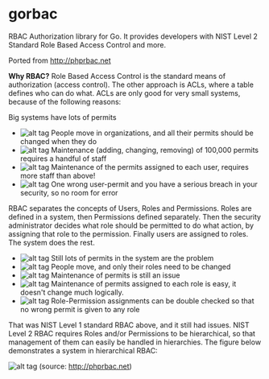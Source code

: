 # gorbac

RBAC Authorization library for Go. 
It provides developers with NIST Level 2 Standard Role Based Access Control and more.

Ported from http://phprbac.net

**Why RBAC?**
Role Based Access Control is the standard means of authorization (access control). The other approach is ACLs, where a table defines who can do what. ACLs are only good for very small systems, because of the following reasons:

Big systems have lots of permits
- ![alt tag](http://phprbac.net/img/wrong16.png) People move in organizations, and all their permits should be changed when they do
- ![alt tag](http://phprbac.net/img/wrong16.png) Maintenance (adding, changing, removing) of 100,000 permits requires a handful of staff
- ![alt tag](http://phprbac.net/img/wrong16.png) Maintenance of the permits assigned to each user, requires more staff than above!
- ![alt tag](http://phprbac.net/img/wrong16.png) One wrong user-permit and you have a serious breach in your security, so no room for error

RBAC separates the concepts of Users, Roles and Permissions. Roles are defined in a system, then Permissions defined separately. Then the security administrator decides what role should be permitted to do what action, by assigning that role to the permission. Finally users are assigned to roles. The system does the rest.

- ![alt tag](http://phprbac.net/img/wrong16.png) Still lots of permits in the system are the problem
- ![alt tag](http://phprbac.net/img/tick16.png) People move, and only their roles need to be changed
- ![alt tag](http://phprbac.net/img/wrong16.png) Maintenance of permits is still an issue
- ![alt tag](http://phprbac.net/img/tick16.png) Maintenance of permits assigned to each role is easy, it doesn't change much logically.
- ![alt tag](http://phprbac.net/img/tick16.png) Role-Permission assignments can be double checked so that no wrong permit is given to any role

That was NIST Level 1 standard RBAC above, and it still had issues. NIST Level 2 RBAC requires Roles and/or Permissions to be hierarchical, so that management of them can easily be handled in hierarchies. The figure below demonstrates a system in hierarchical RBAC:

![alt tag](http://phprbac.net/img/rbac.png)
(source: http://phprbac.net)

